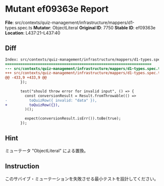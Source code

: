 # Mutant ef09363e Report

**File**: src/contexts/quiz-management/infrastructure/mappers/d1-types.spec.ts
**Mutator**: ObjectLiteral
**Original ID**: 7750
**Stable ID**: ef09363e
**Location**: L437:21–L437:40

## Diff

```diff
Index: src/contexts/quiz-management/infrastructure/mappers/d1-types.spec.ts
===================================================================
--- src/contexts/quiz-management/infrastructure/mappers/d1-types.spec.ts	original
+++ src/contexts/quiz-management/infrastructure/mappers/d1-types.spec.ts	mutated #7750
@@ -433,9 +433,9 @@
       });
 
       test("should throw error for invalid input", () => {
         const conversionResult = Result.fromThrowable(() =>
-          toQuizRow({ invalid: "data" }),
+          toQuizRow({}),
         )();
 
         expect(conversionResult.isErr()).toBe(true);
       });
```

## Hint

ミューテータ "ObjectLiteral" による置換。

## Instruction

このサバイブ・ミューテーションを失敗させる最小テストを設計してください。
